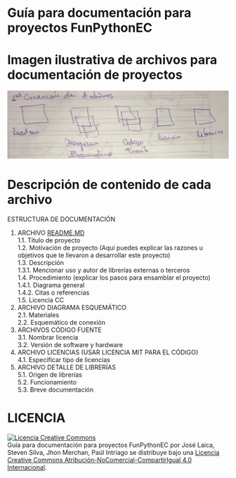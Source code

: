 # Guía para documentación para proyectos FunPythonEC

# Imagen ilustrativa de archivos para documentación de proyectos
![alt text](https://github.com/FunPythonEC/Guia_para_documentacion_de_proyectos/blob/master/Imagenes/WhatsApp%20Image%202018-09-11%20at%2013.07.05.jpeg)

# Descripción de contenido de cada archivo
<!DOCTYPE html>
<html>

<head>
  <meta charset="utf-8">
  <meta name="viewport" content="width=device-width, initial-scale=1.0">
  <title>Estructura de documentacion</title>
  <link rel="stylesheet" href="https://stackedit.io/style.css" />
</head>

<body class="stackedit">
  <div class="stackedit__html"><p>ESTRUCTURA DE DOCUMENTACIÓN</p>
<ol>
<li>ARCHIVO <a href="http://README.MD">README.MD</a><br>
1.1. Título de proyecto<br>
1.2. Motivación de proyecto (Aquí puedes explicar las razones u objetivos que te llevaron a desarrollar este proyecto)<br>
1.3. Descripción<br>
1.3.1. Mencionar uso y autor de librerías externas o terceros<br>
1.4. Procedimiento (explicar los pasos para ensamblar el proyecto)<br>
1.4.1. Diagrama general<br>
1.4.2. Citas o referencias<br>
1.5. Licencia CC</li>
<li>ARCHIVO DIAGRAMA ESQUEMÁTICO<br>
2.1. Materiales<br>
2.2. Esquemático de conexión</li>
<li>ARCHIVOS CÓDIGO FUENTE<br>
3.1. Nombrar licencia<br>
3.2. Versión de software y hardware</li>
<li>ARCHIVO LICENCIAS (USAR LICENCIA MIT PARA EL CÓDIGO)<br>
4.1. Especificar tipo de licencias</li>
<li>ARCHIVO DETALLE DE LIBRERÍAS<br>
5.1. Origen de librerías<br>
5.2. Funcionamiento<br>
5.3. Breve documentación</li>
</ol>
</div>
</body>

</html>


LICENCIA
=================================
<a rel="license" href="http://creativecommons.org/licenses/by-nc-sa/4.0/"><img alt="Licencia Creative Commons" style="border-width:0" src="https://i.creativecommons.org/l/by-nc-sa/4.0/88x31.png" /></a><br /><span xmlns:dct="http://purl.org/dc/terms/" href="http://purl.org/dc/dcmitype/Text" property="dct:title" rel="dct:type">Guía para documentación para proyectos FunPythonEC</span> por <span xmlns:cc="http://creativecommons.org/ns#" property="cc:attributionName">José Laica, Steven Silva, Jhon Merchan, Paúl Intriago</span> se distribuye bajo una <a rel="license" href="http://creativecommons.org/licenses/by-nc-sa/4.0/">Licencia Creative Commons Atribución-NoComercial-CompartirIgual 4.0 Internacional</a>.
